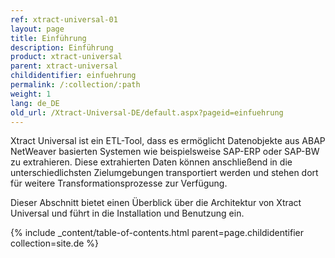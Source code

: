 ```yaml
---
ref: xtract-universal-01
layout: page
title: Einführung
description: Einführung
product: xtract-universal
parent: xtract-universal
childidentifier: einfuehrung
permalink: /:collection/:path
weight: 1
lang: de_DE
old_url: /Xtract-Universal-DE/default.aspx?pageid=einfuehrung
---
```

Xtract Universal ist ein ETL-Tool, dass es ermöglicht Datenobjekte aus ABAP NetWeaver basierten Systemen wie beispielsweise SAP-ERP oder SAP-BW zu extrahieren. Diese extrahierten Daten können anschließend in die unterschiedlichsten Zielumgebungen transportiert werden und stehen dort für weitere Transformationsprozesse zur Verfügung. 

Dieser Abschnitt bietet einen Überblick über die Architektur von Xtract Universal und führt in die Installation und Benutzung ein.

{% include _content/table-of-contents.html parent=page.childidentifier collection=site.de %}
